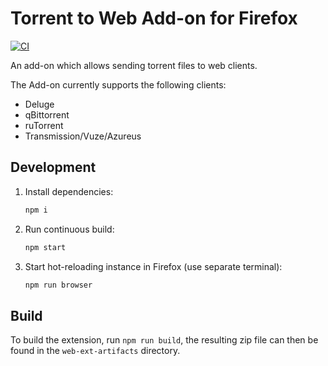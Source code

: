 # Torrent to Web Add-on for Firefox

[![CI](https://github.com/DASPRiD/Torrent-to-Web/actions/workflows/ci.yml/badge.svg?branch=main)](https://github.com/DASPRiD/Torrent-to-Web/actions/workflows/ci.yml)

An add-on which allows sending torrent files to web clients.

The Add-on currently supports the following clients:

- Deluge
- qBittorrent
- ruTorrent
- Transmission/Vuze/Azureus

## Development

1. Install dependencies:
    ```bash
    npm i
    ```

2. Run continuous build:
    ```bash
    npm start
    ```

3. Start hot-reloading instance in Firefox (use separate terminal):
    ```bash
    npm run browser
    ```

## Build

To build the extension, run `npm run build`, the resulting zip file can then be found in the `web-ext-artifacts`
directory.
